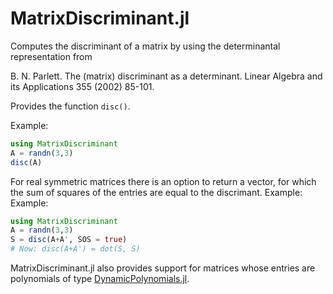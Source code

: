 

# MatrixDiscriminant.jl
Computes the discriminant of a matrix by using the determinantal representation from

B. N. Parlett. The (matrix) discriminant as a determinant. Linear Algebra and its Applications 355 (2002) 85-101.

Provides the function `disc()`.

Example:
```julia
using MatrixDiscriminant
A = randn(3,3)
disc(A)
```

For real symmetric matrices there is an option to return a vector, for which the sum of squares of the entries are equal to the discrimant. Example:
Example:

```julia
using MatrixDiscriminant
A = randn(3,3)
S = disc(A+A', SOS = true)
# Now: disc(A+A') = dot(S, S)
```

MatrixDiscriminant.jl also provides support for matrices whose entries are polynomials of type [DynamicPolynomials.jl](https://github.com/JuliaAlgebra/DynamicPolynomials.jl).
